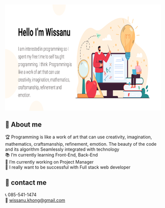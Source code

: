<img style=" width:1127px; height:344px" src="https://github.com/Wissanukhong/Wissanukhong/blob/master/Picture/banner-new.png?raw=true" alt="profile">

## 📃 About me

🏆 Programming is like a work of art that can use creativity, imagination, mathematics, craftsmanship, refinement, emotion. The beauty of the code and its algorithm Seamlessly integrated with technology  
📚 I’m currently learning Front-End, Back-End  
🏢 I’m currently working on Project Manager  
🎯 I really want to be successful with Full stack web developer

## 🚩 contact me

📞 085-541-1474  
📧 wissanu.khong@gmail.com
